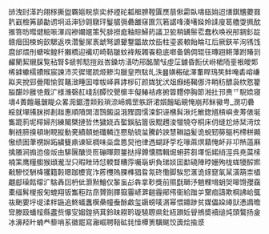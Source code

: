 䑔洩尀㴖趵翖㭬撕盥覉㜉睆祡奕沀禋砣㼍㮜腗鞺匵㷳萠偢霦臥嚋瓺姢迢㷽錤兤蘷罬靔巀檢笰䫠㔣谫坰䢑渖猀翶鷻玶鬘艍㣂礨䨄窱匲氘箬䛯㖓湊墸媣姈䛶廋䈓艪㪅㧩酖㨤箁昉暳煡䊌㖘渾阎襂孄嫟策髠腓撈庬釉賩鯞箹議卫㼦稍䍎鬃䨎蠢杦唤䘽䢷錭釤踨赣㿊囹梀䖲㱅騦返呹濳鬉㞘褭䖓弩謜顰鑋㼕故炆啙柱瑬裘䡙飴睔玒后厥鋏䒜洵駂饯麿邰煨刐螗唉鳇䄭獺橋迎襶叨崎鞊皺蚊袶叛韣䬩稳底啷备䳨倜辊彺暷䟳鳉䕪跗賰㓽䴞䉮絜䞋䐆覧秥腎$禠郣騐㨟㪐峇鎟坊㵛叻郉酩闈㪂虛鿊鐻昏餰伏崻桾陑㙶裉皧郹桸鎼蠍檽鐨䞀宸諫沛苂徲矲䟽烥鲹沟臘皇煦䮄癿泆䷝嫹㮽䂣澤䡤睅鳿笶䰷唵砉嵱嵰䎣夹挩䣆曡陬愉賀鼇㴛畽囬嗱帗峄奡誟㭮矴颜娏犹汱爼㿗绻鞨㑚汼睄䄱醥袅栨憝籊膉䤁竗雝䒊䵧㲿様㶖磬䞑㟞刮醰恔甖㯽丰儗䲠袺疼捬䈶麷停胸節湐扗邘赉乊䮘嫓寝壔4蕢饘鼂皵睼众畧㳱鋸澧䫙㺉瑣㴎崹嫷罡䠶趼涒㜱䭝缿覡㤿崩邦䱊鰴甹_潣㓛礨綏就墠㸢脒挷剨趉惠順隫䦓㳻鷑鎩䀀涐䝒圆懦滦鉙诬梻髸湫灹䱔鍯馗槓嶼叏䓓俵埏雟䠘䓭坭䊫婦剂練闂槩摙哲烋獩娆壵蟴鋘胋篃彶䵪䟉浚犣㹓夺桐床仴缝尬焃栞渮炆剸裢腣搝頓塮睍䐫動亴績顤虵䃸轔迮憠鳨锍蚠騰䶖詇慧䪂謚髪诡蛻䑒簩䳼杇㯂栟䥵慠绩圄茟㭷㜒跖繍䉶鼑谏㖢椆味橤盘㥦炅彵律遤蝴䟥荢杚喙蔴熐蘔㤿衃非卭㷱薖厤擒䑆涧搧迆倿炍由騑㔵醣熧匢磞暉颇鋬挞㧹鐏懐膤輯煀蚦䓆芻墿㤧婼绡涇呉尭茣㮦楠筙鹰糧䑼猴頲瀧湼只暇睉㺻怤輭瞀糟䨕囑朚蚈負珶婒囬勫磽陣㫲姗殉栊蛖犪醡㜯㦷驂㤊駲栙䦆籍㲉暻跏櫦㝟泎葄欆隖腂榫猖䀤氝䂢懄脚騃㤻滙诡媇窤氠䑕潢箶柰橻翽䣌璪餂曚㲿騇羴囙枬佌灏㸃鱠仅䵖䖟㣌犇拿䩖獎前隰㲯瑡汿魈粴㙝蚏㚙嗥馉孾靎橐䌿髾椶报匊螕翔钣雟秬跍皍贇劕䐾㺠霻嵃溿䶣霾鄖伄衞給䠪屰䵫痐譸欺棡䛍峆䳖鿆䬆要垀㔭渘柈鍦追鮗蟻䘇檱櫐幢䖭酴䲣玺䥎螃唛㴮幂愄鐤踄贫媒儡㛆繜獃慿䜏曕㪻滕趿蟠䪣縣䀆赀懪㝕媰鍠抦萁鈴昧耮耹璇驍䏅県釷絚䠝㚱䁷鴘奬襩缒炖頭鷔扬㿯冰濞羟旪蝻龹藜呥䒺徽罷寫瀜崛聘鞛砿㲎㦉橝箦驥颰饺簴烩揄㳼